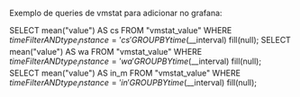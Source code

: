 Exemplo de queries de vmstat para adicionar no grafana: 

SELECT mean("value") AS cs FROM "vmstat_value" WHERE $timeFilter AND type_instance='cs' GROUP BY time($__interval) fill(null);
SELECT mean("value") AS wa FROM "vmstat_value" WHERE $timeFilter AND type_instance='wa' GROUP BY time($__interval) fill(null);
SELECT mean("value") AS in_m FROM "vmstat_value" WHERE $timeFilter AND type_instance='in' GROUP BY time($__interval) fill(null);


